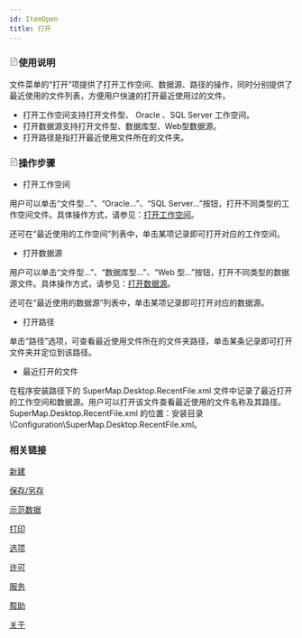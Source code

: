 ```yaml
---
id: ItemOpen
title: 打开
---
```

### ![](../img/read.gif)使用说明

文件菜单的“打开”项提供了打开工作空间、数据源、路径的操作，同时分别提供了最近使用的文件列表，方便用户快速的打开最近使用过的文件。

  * 打开工作空间支持打开文件型、 Oracle 、SQL Server 工作空间。
  * 打开数据源支持打开文件型、数据库型、Web型数据源。
  * 打开路径是指打开最近使用文件所在的文件夹。

### ![](../img/read.gif)操作步骤

  * 打开工作空间

用户可以单击“文件型...”、“Oracle...”、“SQL
Server...”按钮，打开不同类型的工作空间文件。具体操作方式，请参见：[打开工作空间](../../tutorial/DataProcessing/DataManagement/WorkspaceManagent)。

还可在“最近使用的工作空间”列表中，单击某项记录即可打开对应的工作空间。

  * 打开数据源

用户可以单击“文件型...”、“数据库型...”、“Web
型...”按钮，打开不同类型的数据源文件。具体操作方式，请参见：[打开数据源](../../tutorial/DataProcessing/DataManagement/OpenDatasource)。

还可在“最近使用的数据源”列表中，单击某项记录即可打开对应的数据源。

  * 打开路径

单击“路径”选项，可查看最近使用文件所在的文件夹路径，单击某条记录即可打开文件夹并定位到该路径。

  * 最近打开的文件

在程序安装路径下的 SuperMap.Desktop.RecentFile.xml
文件中记录了最近打开的工作空间和数据源。用户可以打开该文件查看最近使用的文件名称及其路径。SuperMap.Desktop.RecentFile.xml
的位置：安装目录\Configuration\SuperMap.Desktop.RecentFile.xml。

###  相关链接

 [新建](ItemNew)

 [保存/另存](ItemSave)

 [示范数据](ItemSampleData)

 [打印](ItemPrint)

 [选项](ItemDeskproOption)

 [许可](ItemLicense)

 [服务](OnlineAddress)

 [帮助](Help)

 [关于](About)
